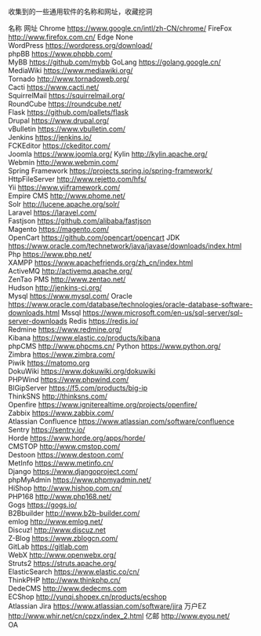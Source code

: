 收集到的一些通用软件的名称和网址，收藏挖洞

名称	                                   网址
Chrome       	https://www.google.cn/intl/zh-CN/chrome/
FireFox		http://www.firefox.com.cn/
Edge		None		
WordPress	https://wordpress.org/download/		
phpBB		https://www.phpbb.com/		
MyBB		https://github.com/mybb
GoLang		https://golang.google.cn/
MediaWiki	https://www.mediawiki.org/		
Tornado		http://www.tornadoweb.org/		
Cacti		https://www.cacti.net/		
SquirrelMail	https://squirrelmail.org/		
RoundCube	https://roundcube.net/		
Flask		https://github.com/pallets/flask		
Drupal		https://www.drupal.org/		
vBulletin		https://www.vbulletin.com/				
Jenkins		https://jenkins.io/		
FCKEditor		https://ckeditor.com/		
Joomla		https://www.joomla.org/
Kylin		http://kylin.apache.org/		
Webmin		http://www.webmin.com/		
Spring Framework	https://projects.spring.io/spring-framework/		
HttpFileServer	http://www.rejetto.com/hfs/		
Yii		https://www.yiiframework.com/		
Empire CMS	http://www.phome.net/		
Solr		http://lucene.apache.org/solr/		
Laravel		https://laravel.com/		
Fastjson		https://github.com/alibaba/fastjson		
Magento		https://magento.com/		
OpenCart		https://github.com/opencart/opencart
JDK		https://www.oracle.com/technetwork/java/javase/downloads/index.html	
Php		https://www.php.net/		
XAMPP		https://www.apachefriends.org/zh_cn/index.html		
ActiveMQ		http://activemq.apache.org/		
ZenTao PMS	http://www.zentao.net/		
Hudson		http://jenkins-ci.org/	
Mysql		https://www.mysql.com/
Oracle		https://www.oracle.com/database/technologies/oracle-database-software-downloads.html
Mssql		https://www.microsoft.com/en-us/sql-server/sql-server-downloads
Redis		https://redis.io/			
Redmine		https://www.redmine.org/		
Kibana		https://www.elastic.co/products/kibana		
phpCMS		http://www.phpcms.cn/
Python		https://www.python.org/		
Zimbra		https://www.zimbra.com/		
Piwik		https://matomo.org		
DokuWiki		https://www.dokuwiki.org/dokuwiki		
PHPWind		https://www.phpwind.com/					
BIGipServer	https://f5.com/products/big-ip		
ThinkSNS		http://thinksns.com/			
Openfire		https://www.igniterealtime.org/projects/openfire/		
Zabbix		https://www.zabbix.com/		
Atlassian Confluence	https://www.atlassian.com/software/confluence		
Sentry		https://sentry.io/		
Horde		https://www.horde.org/apps/horde/		
CMSTOP		http://www.cmstop.com/		
Destoon		https://www.destoon.com/		
MetInfo		https://www.metinfo.cn/		
Django		https://www.djangoproject.com/		
phpMyAdmin	https://www.phpmyadmin.net/			
HiShop		http://www.hishop.com.cn/				
PHP168		http://www.php168.net/		
Gogs		https://gogs.io/			
B2Bbuilder	http://www.b2b-builder.com/		
emlog		http://www.emlog.net/		
Discuz!		http://www.discuz.net						
Z-Blog		https://www.zblogcn.com/		
GitLab		https://gitlab.com		
WebX		http://www.openwebx.org/		
Struts2		https://struts.apache.org/		
ElasticSearch	https://www.elastic.co/cn/		
ThinkPHP		http://www.thinkphp.cn/		
DedeCMS		http://www.dedecms.com		
ECShop		http://yunqi.shopex.cn/products/ecshop		
Atlassian Jira	https://www.atlassian.com/software/jira
万户EZ		http://www.whir.net/cn/cpzx/index_2.html
亿邮		http://www.eyou.net/	
OA
